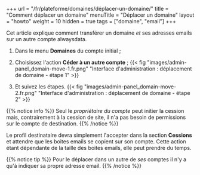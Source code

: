 +++
url = "/fr/plateforme/domaines/déplacer-un-domaine/"
title = "Comment déplacer un domaine"
menuTitle = "Déplacer un domaine"
layout = "howto"
weight = 10
hidden = true
tags = ["domaine", "email"]
+++

Cet article explique comment transférer un domaine _et_ ses adresses emails sur un autre compte alwaysdata.

1. Dans le menu **Domaines** du compte initial ;

2. Choisissez l'action **Céder à un autre compte** ;
{{< fig "images/admin-panel_domain-move-1.fr.png" "Interface d'administration : déplacement de domaine - étape 1" >}}
3. Et suivez les étapes.
{{< fig "images/admin-panel_domain-move-2.fr.png" "Interface d'administration : déplacement de domaine - étape 2" >}}

{{% notice info %}}
Seul le _propriétaire du compte_ peut initier la cession mais, contrairement à la cession de site, il n'a pas besoin de permissions sur le compte de destination.
{{% /notice %}}

Le profil destinataire devra simplement l'accepter dans la section **Cessions** et attendre que les boites emails se copient sur son compte. Cette action étant dépendante de la taille des boites emails, elle peut prendre du temps.

{{% notice tip %}}
Pour le déplacer dans un autre de _ses_ comptes il n'y a qu'à indiquer sa propre adresse email.
{{% /notice %}}
